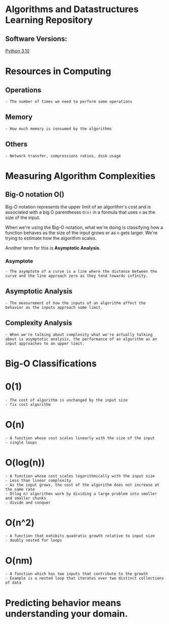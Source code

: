 # Algorithms and Datastructures Learning Repository

## Software Versions:

[Python 3.10](https://docs.python.org/3/)

# Resources in Computing

## Operations

    - The number of times we need to perform some operations

## Memory

    - How much memory is consumed by the algorithms

## Others

    - Network transfer, compressions ratios, disk usage

# Measuring Algorithm Complexities

## Big-O notation O()

Big-O notation represents the upper limit of an algorithm's cost and is associated with a big O parentheses `O(n)` in a formula that uses `n` as the size of the input.

When we're using the Big-O notation, what we're doing is classifying how a function behaves as the size of the input grows or as `n` gets larger. We're trying to estimate how the algorithm scales.

Another term for this is **Asymptotic Analysis**.

### Asymptote

    - The asymptote of a curve is a line where the distance between the curve and the line approach zero as they tend towards infinity.

## Asymptotic Analysis

    - The measurement of how the inputs of an algorithm affect the behavior as the inputs approach some limit.

## Complexity Analysis

    - When we're talking about complexity what we're actually talking about is asymptotic analysis, the performance of an algorithm as an input approaches to an upper limit.

# Big-O Classifications

# 0(1)

    - The cost of algorithm is unchanged by the input size
    - fix cost algorithm

# O(n)

    - A function whose cost scales linearly with the size of the input
    - single loops

# O(log(n))

    - A function whose cost scales logarithmically with the input size
    - Less than linear complexity
    - As the input grows, the cost of the algorithm does not increase at the same rate
    - O(log n) algorithms work by dividing a large problem into smaller and smaller chunks
    - divide and conquer

# O(n^2)

    - A function that exhibits quadratic growth relative to input size
    - doubly nested for loops

# O(nm)

    - A function which has two inputs that contribute to the growth
    - Example is a nested loop that iterates over two distinct collections of data


# Predicting behavior means understanding your domain.